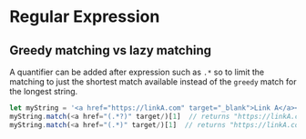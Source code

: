 # Regular Expression

## Greedy matching vs lazy matching
A quantifier can be added after expression such as `.*` so to limit the matching to just the shortest match available instead of the `greedy` match for the longest string.
```javascript
let myString = '<a href="https://linkA.com" target="_blank">Link A</a><a href="https://linkB.com/" target="_blank">Link B</a>';
myString.match(<a href="(.*?)" target/)[1]  // returns "https://linkA.com"
myString.match(<a href="(.*)" target/)[1]  // returns "https://linkA.com" target="_blank">Link A</a><a href="https://linkB.com/"

```
